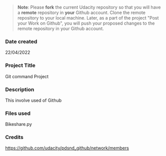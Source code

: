 >**Note**: Please **fork** the current Udacity repository so that you will have a **remote** repository in **your** Github account. Clone the remote repository to your local machine. Later, as a part of the project "Post your Work on Github", you will push your proposed changes to the remote repository in your Github account.

### Date created
22/04/2022

### Project Title
Git command Project

### Description
This involve used of Github 

### Files used
Bikeshare.py

### Credits
https://github.com/udacity/pdsnd_github/network/members

